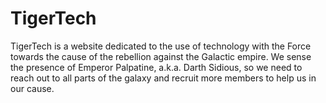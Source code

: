 # TigerTech
TigerTech is a website dedicated to the use of technology with the Force towards the cause of the rebellion against the Galactic empire. We sense the presence of Emperor Palpatine, a.k.a. Darth Sidious, so we need to reach out to all parts of the galaxy and recruit more members to help us in our cause.
